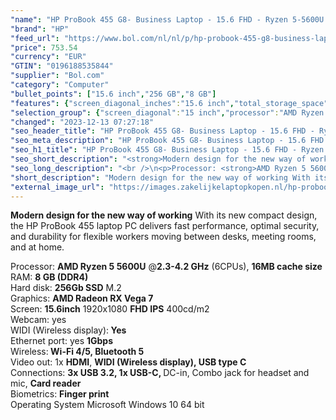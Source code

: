 ```yaml
---
"name": "HP ProBook 455 G8- Business Laptop - 15.6 FHD - Ryzen 5-5600U - 8GB - 256GB - keyboard lighting - Hexa core - 400cd/m²"
"brand": "HP"
"feed_url": "https://www.bol.com/nl/nl/p/hp-probook-455-g8-business-laptop-15-6-fhd-ryzen-5-5600u-8gb-256gb-keyboard-lighting-hexa-core-400cd-m/9300000045856372"
"price": 753.54
"currency": "EUR"
"GTIN": "0196188535844"
"supplier": "Bol.com"
"category": "Computer"
"bullet_points": ["15.6 inch","256 GB","8 GB"]
"features": {"screen_diagonal_inches":"15.6 inch","total_storage_space":"256 GB","memory_size":"8 GB"}
"selection_group": {"screen_diagonal":"15 inch","processor":"AMD Ryzen 5","changed_price_past_3_days":false,"product_family":"Probook"}
"changed": "2023-12-13 07:27:18"
"seo_header_title": "HP ProBook 455 G8- Business Laptop - 15.6 FHD - Ryzen 5-5600U - 8GB - 256GB - keyboard lighting - Hexa core - 400cd/m²"
"seo_meta_description": "HP ProBook 455 G8- Business Laptop - 15.6 FHD - Ryzen 5-5600U - 8GB - 256GB - keyboard lighting - Hexa core - 400cd/m²"
"seo_h1_title": "HP ProBook 455 G8- Business Laptop - 15.6 FHD - Ryzen 5-5600U - 8GB - 256GB - keyboard lighting - Hexa core - 400cd/m²"
"seo_short_description": "<strong>Modern design for the new way of working</strong> With its new compact design, the HP ProBook 455 laptop PC delivers fast performance, optimal security, and durability for flexible workers moving between desks, meeting rooms, and at home."
"seo_long_description": "<br />\n<p>Processor: <strong>AMD Ryzen 5 5600U</strong> @<strong>2. 3-4. 2 GHz</strong> (6CPUs), <strong>16MB cache size</strong> <br />RAM: <strong>8 GB (DDR4)        </strong><br />Hard disk: <strong>256Gb SSD</strong> M. 2<br />Graphics: <strong>AMD Radeon RX Vega 7</strong><br />Screen: <strong>15. 6inch</strong> 1920x1080 <strong>FHD IPS</strong> 400cd/m2<br />Webcam: yes<br />WIDI (Wireless display):<strong> Yes</strong><br />Ethernet port: yes <strong>1Gbps</strong><br />Wireless:<strong> Wi-Fi 4/5, Bluetooth 5</strong><br />Video out: 1x <strong>HDMI</strong>, <strong>WIDI (Wireless display), USB type C</strong><br />Connections: <strong>3x USB 3. 2, 1x USB-C, </strong>DC-in, Combo jack for headset and mic, <strong>Card reader</strong> <br />Biometrics: <strong>Finger print</strong><br />Operating System Microsoft Windows 10 64 bit </p>"
"short_description": "Modern design for the new way of working With its new compact design, the HP ProBook 455 laptop PC delivers fast performance, optimal security, and durability for flexible workers moving between desks, meeting rooms, and at home. Processor: AMD Ryzen 5 5600U @2.3-4.2 GHz (6CPUs), 16MB cache size RAM: 8 GB (DDR4) Hard disk: 256Gb SSD M.2 Graphics: AMD Radeon RX Vega 7 Screen: 15.6inch 1920x1080 FHD IPS 400cd/m2 Webcam: yes WIDI (Wireless display): Yes Ethernet port: yes 1Gbps Wireless: Wi-Fi 4/5, Bluetooth 5 Video out: 1x HDMI, WIDI (Wireless display), USB type C Connections: 3x USB 3.2, 1x USB-C, DC-in, Combo jack for headset and mic, Card reader Biometrics: Finger print Operating System Microsoft Windows 10 64 bit"
"external_image_url": "https://images.zakelijkelaptopkopen.nl/hp-probook-455-g8-business-laptop-15-6-fhd-ryzen-5-5600u-8gb-256gb-keyboard-lighting-hexa-core-400cd-m.webp"
---
```


<strong>Modern design for the new way of working</strong> With its new compact design, the HP ProBook 455 laptop PC delivers fast performance, optimal security, and durability for flexible workers moving between desks, meeting rooms, and at home.<br />
<p>Processor: <strong>AMD Ryzen 5 5600U</strong> @<strong>2.3-4.2 GHz</strong> (6CPUs), <strong>16MB cache size</strong> <br />RAM: <strong>8 GB (DDR4)                </strong><br />Hard disk: <strong>256Gb SSD</strong> M.2<br />Graphics: <strong>AMD Radeon RX Vega 7</strong><br />Screen: <strong>15.6inch</strong> 1920x1080 <strong>FHD IPS</strong> 400cd/m2<br />Webcam: yes<br />WIDI (Wireless display):<strong> Yes</strong><br />Ethernet port: yes <strong>1Gbps</strong><br />Wireless:<strong> Wi-Fi 4/5, Bluetooth 5</strong><br />Video out: 1x <strong>HDMI</strong>, <strong>WIDI (Wireless display), USB type C</strong><br />Connections: <strong>3x USB 3.2, 1x USB-C, </strong>DC-in, Combo jack for headset and mic, <strong>Card reader</strong> <br />Biometrics: <strong>Finger print</strong><br />Operating System Microsoft Windows 10 64 bit </p>